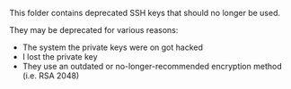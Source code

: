 This folder contains deprecated SSH keys that should no longer be used.

They may be deprecated for various reasons:

- The system the private keys were on got hacked
- I lost the private key
- They use an outdated or no-longer-recommended encryption method (i.e. RSA 2048)